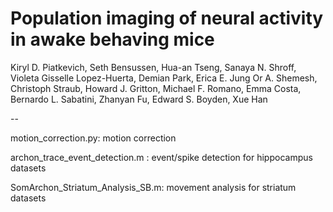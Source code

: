 # Population imaging of neural activity in awake behaving mice

Kiryl D. Piatkevich, Seth Bensussen, Hua-an Tseng, Sanaya N. Shroff, Violeta Gisselle Lopez-Huerta, Demian Park, Erica E. Jung Or A. Shemesh, Christoph Straub, Howard J. Gritton, Michael F. Romano, Emma Costa, Bernardo L. Sabatini, Zhanyan Fu, Edward S. Boyden, Xue Han

--

motion_correction.py: motion correction

archon_trace_event_detection.m : event/spike detection for hippocampus datasets

SomArchon_Striatum_Analysis_SB.m: movement analysis for striatum datasets